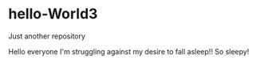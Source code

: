 # hello-World3
Just another repository


Hello everyone
I'm struggling against my desire to fall asleep!!
So sleepy!
